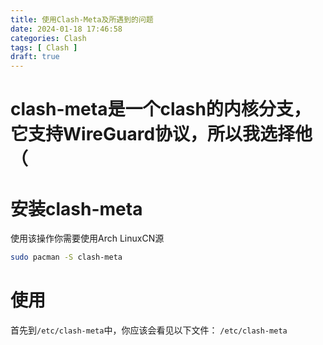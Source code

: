 ```yaml
---
title: 使用Clash-Meta及所遇到的问题
date: 2024-01-18 17:46:58
categories: Clash
tags: [ Clash ]
draft: true
---
```


# clash-meta是一个clash的内核分支，它支持WireGuard协议，所以我选择他（

# 安装clash-meta
使用该操作你需要使用Arch LinuxCN源
```bash
sudo pacman -S clash-meta

```

# 使用
首先到`/etc/clash-meta`中，你应该会看见以下文件：
`
/etc/clash-meta
`

